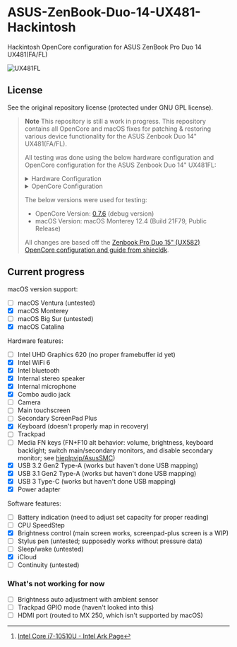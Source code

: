 # ASUS-ZenBook-Duo-14-UX481-Hackintosh
Hackintosh OpenCore configuration for ASUS ZenBook Pro Duo 14 UX481(FA/FL)

<p>
  <img
    src="https://raw.githubusercontent.com/Qonfused/ASUS-ZenBook-Duo-14-UX481-Hackintosh/main/images/UX481FL.png"
    alt="UX481FL"
    class="center"
  >
</p>


## License
See the original repository license (protected under GNU GPL license).


> **Note**
> This repository is still a work in progress.
> This repository contains all OpenCore and macOS fixes for patching & restoring various device functionality for the ASUS Zenbook Duo 14" UX481(FA/FL).
>
> All testing was done using the below hardware configuration and OpenCore configuration for the ASUS Zenbook Duo 14" UX481FL:
>
><details><summary>Hardware Configuration</summary>
> 
>  |Component | Brand |
>  |--- | --- |
>  |CPU | Intel Core i7-10510U (Comet Lake) 4-core Processor [^0a]|
>  |iGPU | Intel UHD Graphics 620|
>  |dGPU | Nvidia GeForce MX250 2GB (10W 1D52 version; disabled)|
>  |Audio | Realtek ALC???|
>  |Memory | 16GB LPDDR3 2133MHz Cl16 (4x4 GB Micron Modules)|
>  |Wifi & Bluetooth | • Intel AX201 WiFi 6<br>• Bluetooth 5.0|
>  |Storage | Intel 660p 1TB M.2-2280 NVMe SSD|
>  |Camera | Windows Hello HD Camera with IR|
>  |Trackpad | ELAN????, ?|
>  |Display | • 14" (1920 x 1080) IPS display<br>• 12.6" (1920 x 515) IPS Screenpad Plus display|
>  |Touch Screen | • ELAN????, \\_SB.PCI0.I2C?.????, ?<br>• ELAN????, \\_SB.PCI0.I2C?.????, ?|
>  |Ports | (Left)<br>• 1x 4.5mm DC-in (19V; 3.42A)<br>• 1x HDMI 1.4<br>• 1x USB 3.1 Gen 2 Type-A<br>• 1x USB 3.1 Gen 2 Type-C<br>(Right)<br>• 1x USB 3.1 Gen 1 Type-A<br>• 1x 3.5 mm Audio combo jack<br>• 1x MicroSD card reader<br>|
>  |Battery | Dynapack 70Wh (15.4V; 4440mAh) 4-cell LiPo Battery|
> [^0a]: [Intel Core i7-10510U - Intel Ark Page](https://ark.intel.com/content/www/us/en/ark/products/196449/intel-core-i710510u-processor-8m-cache-up-to-4-90-ghz.html)
></details>
><details><summary>OpenCore Configuration</summary>
>
> `WIP`
></details>
>
> The below versions were used for testing:
> * OpenCore Version: [0.7.6](https://github.com/acidanthera/OpenCorePkg/releases/tag/0.7.6https://github.com/acidanthera/OpenCorePkg/releases/tag/0.7.6) (debug version)
> * macOS Version: macOS Monterey 12.4 (Build 21F79, Public Release)
>
> All changes are based off the [Zenbook Pro Duo 15" (UX582) OpenCore configuration and guide from shiecldk](https://github.com/shiecldk/ASUS-ZenBook-Pro-Duo-15-OLED-UX582-Hackintosh).


## Current progress

macOS version support:
- [ ] macOS Ventura (untested)
- [x] macOS Monterey
- [ ] macOS Big Sur (untested)
- [x] macOS Catalina

Hardware features:
- [ ] Intel UHD Graphics 620 (no proper framebuffer id yet)
- [x] Intel WiFi 6
- [x] Intel bluetooth
- [x] Internal stereo speaker
- [x] Internal microphone
- [x] Combo audio jack
- [ ] Camera
- [ ] Main touchscreen
- [ ] Secondary ScreenPad Plus
- [x] Keyboard (doesn't properly map in recovery)
- [ ] Trackpad
- [ ] Media FN keys (FN+F10 alt behavior: volume, brightness, keyboard backlight; switch main/secondary monitors, and disable secondary monitor; see <a href="https://github.com/hieplpvip/AsusSMC">hieplpvip/AsusSMC</a>)
- [x] USB 3.2 Gen2 Type-A (works but haven't done USB mapping)
- [x] USB 3.1 Gen2 Type-A (works but haven't done USB mapping)
- [x] USB 3 Type-C (works but haven't done USB mapping)
- [x] Power adapter

Software features:
- [ ] Battery indication (need to adjust set capacity for proper reading)
- [ ] CPU SpeedStep
- [x] Brightness control (main screen works, screenpad-plus screen is a WIP)
- [ ] Stylus pen (untested; supposedly works without pressure data)
- [ ] Sleep/wake (untested)
- [x] iCloud
- [ ] Continuity (untested)

### What's not working for now
- [ ] Brightness auto adjustment with ambient sensor
- [ ] Trackpad GPIO mode (haven't looked into this)
- [ ] HDMI port (routed to MX 250, which isn't supported by macOS)
